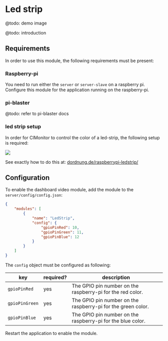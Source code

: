 # Led strip

@todo: demo image

@todo: introduction

## Requirements

In order to use this module, the following requirements must be present:

### Raspberry-pi

You need to run either the `server` or `server-slave` on a raspberry pi. Configure this module
for the application running on the raspberry-pi.

### pi-blaster

@todo: refer to pi-blaster docs

### led strip setup

In order for CIMonitor to control the color of a led-strip, the following setup is required:

![](https://dordnung.de/raspberrypi-ledstrip/img/rgb/small/finished_2.jpg?ver=1.0)

See exactly how to do this at:
[dordnung.de/raspberrypi-ledstrip/](https://dordnung.de/raspberrypi-ledstrip/)

## Configuration

To enable the dashboard video module, add the module to the `server/config/config.json`:

```json
{
    "modules": [
        {
            "name": "LedStrip",
            "config": {
                "gpioPinRed": 10,
                "gpioPinGreen": 11,
                "gpioPinBlue": 12
            }
        }
    ]
}
```

The `config` object must be configured as following:

| key            | required? | description                                                  |
| -------------- | --------- | ------------------------------------------------------------ |
| `gpioPinRed`   | yes       | The GPIO pin number on the raspberry-pi for the red color.   |
| `gpioPinGreen` | yes       | The GPIO pin number on the raspberry-pi for the green color. |
| `gpioPinBlue`  | yes       | The GPIO pin number on the raspberry-pi for the blue color.  |

Restart the application to enable the module.

